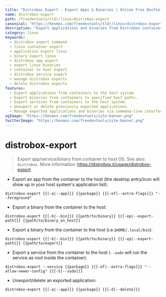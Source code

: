 ```yaml
---
title: "Distrobox Export - Export Apps & Binaries | Online Free DevTools by Hexmos"
name: distrobox-export
path: /freedevtools/tldr/linux/distrobox-export
canonical: "https://hexmos.com/freedevtools/tldr/linux/distrobox-export/"
description: "Export applications and binaries from Distrobox containers with ease. Manage exported services and delete exports. Free online tool, no registration required."
category: linux
keywords:
  - distrobox export command
  - linux container export
  - application export linux
  - binary export linux
  - distrobox app export
  - export linux binaries
  - container to host export
  - distrobox service export
  - manage distrobox exports
  - delete distrobox exports
features:
  - Export applications from containers to the host system.
  - Export binaries from containers to specified host paths.
  - Export services from containers to the host system.
  - Unexport or delete previously exported applications.
  - Manage exported applications and binaries via command-line interface.
ogImage: "https://hexmos.com/freedevtools/site-banner.png"
twitterImage: "https://hexmos.com/freedevtools/site-banner.png"
---
```


# distrobox-export

> Export app/service/binary from container to host OS.
> See also: `distrobox`.
> More information: <https://distrobox.it/usage/distrobox-export>.

- Export an app from the container to the host (the desktop entry/icon will show up in your host system's application list):

`distrobox-export {{[-a|--app]}} {{package}} {{[-ef|--extra-flags]}} "--foreground"`

- Export a binary from the container to the host:

`distrobox-export {{[-b|--bin]}} {{path/to/binary}} {{[-ep|--export-path]}} {{path/to/binary_on_host}}`

- Export a binary from the container to the host (i.e.`$HOME/.local/bin`):

`distrobox-export {{[-b|--bin]}} {{path/to/binary}} {{[-ep|--export-path]}} {{path/to/export}}`

- Export a service from the container to the host (`--sudo` will run the service as root inside the container):

`distrobox-export --service {{package}} {{[-ef|--extra-flags]}} "--allow-newer-config" {{[-S|--sudo]}}`

- Unexport/delete an exported application:

`distrobox-export {{[-a|--app]}} {{package}} {{[-d|--delete]}}`
